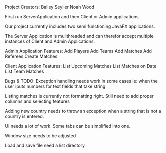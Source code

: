 Project Creators:
Bailey Seyller
Noah Wood

First run ServerApplication and then Client or Admin applications.

Our project currently includes two semi functioning JavaFX applications.

The Server Application is mulithreaded and can therefor accept multiple instances of Client and Admin Applications.

Admin Application Features:
Add Players
Add Teams
Add Matches
Add Referees
Create Matches

Client Application Features:
List Upcoming Matches
List Matches on Date
List Team Matches

Bugs & TODO:
Exception handling needs work in some cases ie: when the user iputs numbers for text fields that take string

Listing matches is currently not formatting right. Still need to add proper columns and selecting features

Adding new country needs to throw an exception when a string that is not a country is entered.

UI needs a lot of work. Some tabs can be simplified into one. 

Window size needs to be adjusted

Load and save file need a list directory
 
